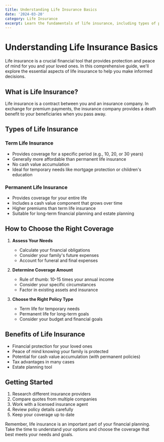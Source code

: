 ```yaml
---
title: Understanding Life Insurance Basics
date: '2024-03-20'
category: Life Insurance
excerpt: Learn the fundamentals of life insurance, including types of policies, coverage options, and how to choose the right plan for your needs.
---
```


# Understanding Life Insurance Basics

Life insurance is a crucial financial tool that provides protection and peace of mind for you and your loved ones. In this comprehensive guide, we'll explore the essential aspects of life insurance to help you make informed decisions.

## What is Life Insurance?

Life insurance is a contract between you and an insurance company. In exchange for premium payments, the insurance company provides a death benefit to your beneficiaries when you pass away.

## Types of Life Insurance

### Term Life Insurance
- Provides coverage for a specific period (e.g., 10, 20, or 30 years)
- Generally more affordable than permanent life insurance
- No cash value accumulation
- Ideal for temporary needs like mortgage protection or children's education

### Permanent Life Insurance
- Provides coverage for your entire life
- Includes a cash value component that grows over time
- Higher premiums than term life insurance
- Suitable for long-term financial planning and estate planning

## How to Choose the Right Coverage

1. **Assess Your Needs**
   - Calculate your financial obligations
   - Consider your family's future expenses
   - Account for funeral and final expenses

2. **Determine Coverage Amount**
   - Rule of thumb: 10-15 times your annual income
   - Consider your specific circumstances
   - Factor in existing assets and insurance

3. **Choose the Right Policy Type**
   - Term life for temporary needs
   - Permanent life for long-term goals
   - Consider your budget and financial goals

## Benefits of Life Insurance

- Financial protection for your loved ones
- Peace of mind knowing your family is protected
- Potential for cash value accumulation (with permanent policies)
- Tax advantages in many cases
- Estate planning tool

## Getting Started

1. Research different insurance providers
2. Compare quotes from multiple companies
3. Work with a licensed insurance agent
4. Review policy details carefully
5. Keep your coverage up to date

Remember, life insurance is an important part of your financial planning. Take the time to understand your options and choose the coverage that best meets your needs and goals. 